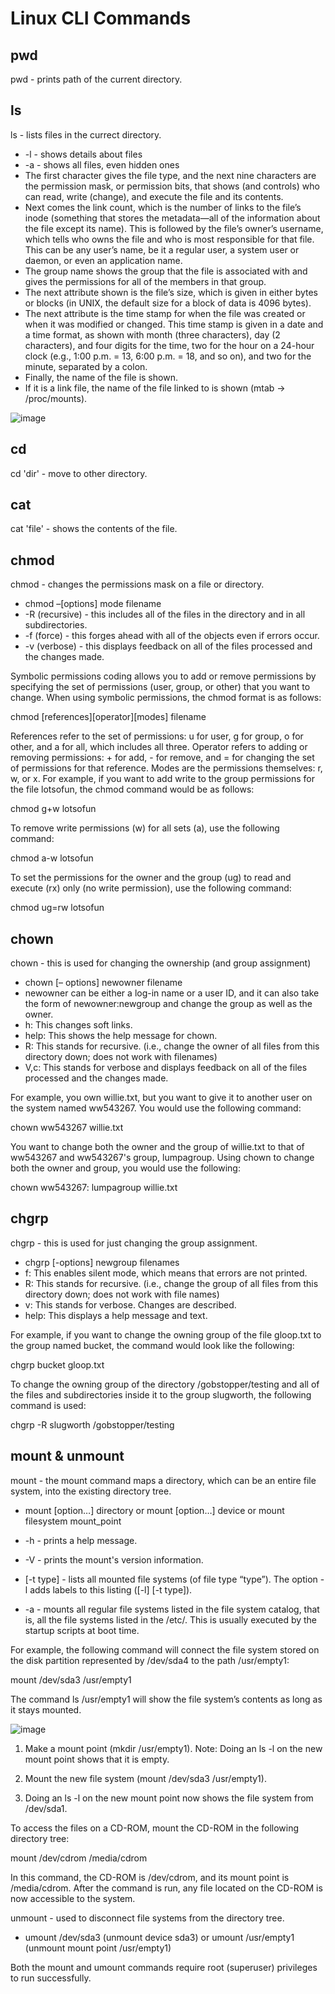 # Linux CLI Commands

## pwd

pwd - prints path of the current directory.

## ls

ls - lists files in the currect directory.

- -l - shows details about files
- -a - shows all files, even hidden ones
- The first character gives the file type, and the next nine characters are the permission mask, or permission bits, that shows (and controls) who can read, write (change), and execute the file and its contents.
- Next comes the link count, which is the number of links to the file’s inode (something that stores the metadata—all of the information about the file except its name). This is followed by the file’s owner’s username, which tells who owns the file and who is most responsible for that file. This can be any user’s name, be it a regular user, a system user or daemon, or even an application name.
- The group name shows the group that the file is associated with and gives the permissions for all of the members in that group.
- The next attribute shown is the file’s size, which is given in either bytes or blocks (in UNIX, the default size for a block of data is 4096 bytes).
- The next attribute is the time stamp for when the file was created or when it was modified or changed. This time stamp is given in a date and a time format, as shown with month (three characters), day (2 characters), and four digits for the time, two for the hour on a 24-hour clock (e.g., 1:00 p.m. = 13, 6:00 p.m. = 18, and so on), and two for the minute, separated by a colon.
- Finally, the name of the file is shown.
- If it is a link file, the name of the file linked to is shown (mtab -> /proc/mounts).

![image](https://user-images.githubusercontent.com/73081144/145730485-4bf9128d-e2a8-4219-9bfb-57fc1ca2fba0.png)

## cd

cd 'dir' - move to other directory.

## cat

cat 'file' - shows the contents of the file.

## chmod

chmod - changes the permissions mask on a file or directory.

- chmod –[options] mode filename
- -R (recursive) - this includes all of the files in the directory and in all subdirectories.
- -f (force) - this forges ahead with all of the objects even if errors occur.
- -v (verbose) - this displays feedback on all of the files processed and the changes made.
  
Symbolic permissions coding allows you to add or remove permissions by specifying the set of permissions (user, group, or other) that you want to change. When using symbolic permissions, the chmod format is as follows:

chmod [references][operator][modes] filename

References refer to the set of permissions: u for user, g for group, o for other, and a for all, which includes all three. Operator refers to adding or removing permissions: + for add, - for remove, and = for changing the set of permissions for that reference. Modes are the permissions themselves: r, w, or x. For example, if you want to add write to the group permissions for the file lotsofun, the chmod command would be as follows:

chmod g+w lotsofun

To remove write permissions (w) for all sets (a), use the following command:

chmod a-w lotsofun

To set the permissions for the owner and the group (ug) to read and execute (rx) only (no write permission), use the following command:

chmod ug=rw lotsofun

## chown

chown - this is used for changing the ownership (and group assignment)

- chown [– options] newowner filename
- newowner can be either a log-in name or a user ID, and it can also take the form of newowner:newgroup and change the group as well as the owner.
- h: This changes soft links.
- help: This shows the help message for chown.
- R: This stands for recursive. (i.e., change the owner of all files from this directory down; does not work with filenames)
- V,c: This stands for verbose and displays feedback on all of the files processed and the changes made.

For example, you own willie.txt, but you want to give it to another user on the system named ww543267. You would use the following command:

chown ww543267 willie.txt

You want to change both the owner and the group of willie.txt to that of ww543267 and ww543267's group, lumpagroup. Using chown to change both the owner and group, you would use the following:

chown ww543267: lumpagroup willie.txt

## chgrp

chgrp - this is used for just changing the group assignment.

- chgrp [-options] newgroup filenames
- f: This enables silent mode, which means that errors are not printed.
- R: This stands for recursive. (i.e., change the group of all files from this directory down; does not work with file names)
- v: This stands for verbose. Changes are described.
- help: This displays a help message and text.

For example, if you want to change the owning group of the file gloop.txt to the group named bucket, the command would look like the following:

chgrp bucket gloop.txt

To change the owning group of the directory /gobstopper/testing and all of the files and subdirectories inside it to the group slugworth, the following command is used:

chgrp -R slugworth /gobstopper/testing

## mount & unmount

mount - the mount command maps a directory, which can be an entire file system, into the existing directory tree.

- mount [option…] directory or mount [option…] device or mount filesystem mount_point

- -h - prints a help message.
- -V - prints the mount's version information.
- [-t type] - lists all mounted file systems (of file type “type”). The option -l adds labels to this listing ([-l] [-t type]).
- -a - mounts all regular file systems listed in the file system catalog, that is, all the file systems listed in the /etc/<filesystem>. This is usually executed by the startup scripts at boot time.
  
For example, the following command will connect the file system stored on the disk partition represented by /dev/sda4 to the path /usr/empty1:

mount /dev/sda3 /usr/empty1

The command ls /usr/empty1 will show the file system’s contents as long as it stays mounted.

![image](https://user-images.githubusercontent.com/73081144/145738037-6ec475d9-3672-48e1-a5a5-669a33449484.png)

1. Make a mount point (mkdir /usr/empty1).
Note: Doing an ls -l on the new mount point shows that it is empty.

2. Mount the new file system (mount /dev/sda3 /usr/empty1).

3. Doing an ls -l on the new mount point now shows the file system from /dev/sda1.

To access the files on a CD-ROM, mount the CD-ROM in the following directory tree:

mount /dev/cdrom /media/cdrom

In this command, the CD-ROM is /dev/cdrom, and its mount point is /media/cdrom. After the command is run, any file located on the CD-ROM is now accessible to the system.

unmount - used to disconnect file systems from the directory tree.

- umount /dev/sda3 (unmount device sda3) or umount /usr/empty1 (unmount mount point /usr/empty1)

Both the mount and umount commands require root (superuser) privileges to run successfully.
